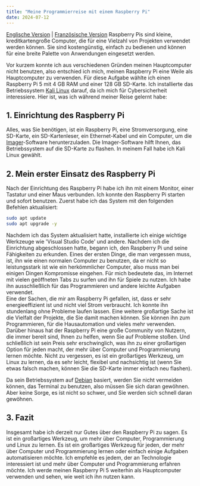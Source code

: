 ```yaml
---
title: "Meine Programmierreise mit einem Raspberry Pi"
date: 2024-07-12
---
```


[Englische Version](2024-07-12-my%20coding%20journey%20with%20a%20raspberry%20pi.md) | [Französische Version](2024-07-12-my%20coding%20journey%20with%20a%20raspberry%20pi%20fr.md)
Raspberry Pis sind kleine, kreditkartengroße Computer, die für eine Vielzahl von Projekten verwendet werden können. Sie sind kostengünstig, einfach zu bedienen und können für eine breite Palette von Anwendungen eingesetzt werden.

Vor kurzem konnte ich aus verschiedenen Gründen meinen Hauptcomputer nicht benutzen, also entschied ich mich, meinen Raspberry Pi eine Weile als Hauptcomputer zu verwenden. Für diese Aufgabe wählte ich einen Raspberry Pi 5 mit 4 GB RAM und einer 128 GB SD-Karte. Ich installierte das Betriebssystem [Kali Linux](https://www.kali.org/docs/introduction/) darauf, da ich mich für Cybersicherheit interessiere. Hier ist, was ich während meiner Reise gelernt habe:

## 1. Einrichtung des Raspberry Pi

Alles, was Sie benötigen, ist ein Raspberry Pi, eine Stromversorgung, eine SD-Karte, ein SD-Kartenleser, ein Ethernet-Kabel und ein Computer, um die [Imager](https://www.raspberrypi.com/software/)-Software herunterzuladen. Die Imager-Software hilft Ihnen, das Betriebssystem auf die SD-Karte zu flashen. In meinem Fall habe ich Kali Linux gewählt.

## 2. Mein erster Einsatz des Raspberry Pi

Nach der Einrichtung des Raspberry Pi habe ich ihn mit einem Monitor, einer Tastatur und einer Maus verbunden. Ich konnte den Raspberry Pi starten und sofort benutzen. Zuerst habe ich das System mit den folgenden Befehlen aktualisiert:

```bash
sudo apt update
sudo apt upgrade -y
```

Nachdem ich das System aktualisiert hatte, installierte ich einige wichtige Werkzeuge wie 'Visual Studio Code' und andere. Nachdem ich die Einrichtung abgeschlossen hatte, begann ich, den Raspberry Pi und seine Fähigkeiten zu erkunden. Eines der ersten Dinge, die man vergessen muss, ist, ihn wie einen normalen Computer zu benutzen, da er nicht so leistungsstark ist wie ein herkömmlicher Computer, also muss man bei einigen Dingen Kompromisse eingehen. Für mich bedeutete das, im Internet mit vielen geöffneten Tabs zu surfen und ihn für Spiele zu nutzen. Ich habe ihn ausschließlich für das Programmieren und andere leichte Aufgaben verwendet.  
Eine der Sachen, die mir am Raspberry Pi gefallen, ist, dass er sehr energieeffizient ist und nicht viel Strom verbraucht. Ich konnte ihn stundenlang ohne Probleme laufen lassen. Eine weitere großartige Sache ist die Vielfalt der Projekte, die Sie damit machen können. Sie können ihn zum Programmieren, für die Hausautomation und vieles mehr verwenden. Darüber hinaus hat der Raspberry Pi eine große Community von Nutzern, die immer bereit sind, Ihnen zu helfen, wenn Sie auf Probleme stoßen. Und schließlich ist sein Preis sehr erschwinglich, was ihn zu einer großartigen Option für jeden macht, der mehr über Computer und Programmierung lernen möchte. Nicht zu vergessen, es ist ein großartiges Werkzeug, um Linux zu lernen, da es sehr leicht, flexibel und nachsichtig ist (wenn Sie etwas falsch machen, können Sie die SD-Karte immer einfach neu flashen).

Da sein Betriebssystem auf [Debian](https://www.debian.org/) basiert, werden Sie nicht vermeiden können, das Terminal zu benutzen, also müssen Sie sich daran gewöhnen. Aber keine Sorge, es ist nicht so schwer, und Sie werden sich schnell daran gewöhnen.

## 3. Fazit

Insgesamt habe ich derzeit nur Gutes über den Raspberry Pi zu sagen. Es ist ein großartiges Werkzeug, um mehr über Computer, Programmierung und Linux zu lernen. Es ist ein großartiges Werkzeug für jeden, der mehr über Computer und Programmierung lernen oder einfach einige Aufgaben automatisieren möchte. Ich empfehle es jedem, der an Technologie interessiert ist und mehr über Computer und Programmierung erfahren möchte. Ich werde meinen Raspberry Pi 5 weiterhin als Hauptcomputer verwenden und sehen, wie weit ich ihn nutzen kann.